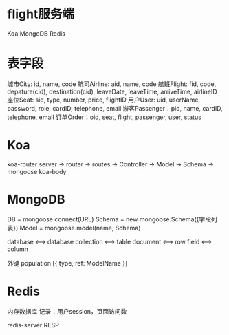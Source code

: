 # flight服务端
Koa
MongoDB
Redis

# 表字段
城市City: id, name, code
航司Airline: aid, name, code
航班Flight: fid, code, depature(cid), destination(cid), leaveDate, leaveTime, arriveTime, airlineID
座位Seat: sid, type, number, price, flightID
用户User: uid, userName, password, role, cardID, telephone, email
游客Passenger：pid, name, cardID, telephone, email
订单Order：oid, seat, flight, passenger, user, status

# Koa
koa-router
  server -> router -> routes -> Controller -> Model -> Schema -> mongoose
koa-body

# MongoDB
DB = mongoose.connect(URL)
Schema = new mongoose.Schema({字段列表})
Model = mongoose.model(name, Schema)

database <——> database
collection <——> table
document <——> row
field <——> column

外键 population [{ type, ref: ModelName }]

# Redis
内存数据库
记录：用户session，页面访问数

redis-server
RESP

